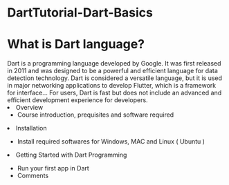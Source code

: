 # DartTutorial-Dart-Basics
<h1>What is Dart language?</h1>
Dart is a programming language developed by Google. It was first released in 2011 and was designed to be a powerful and efficient language for data detection technology. Dart is considered a versatile language, but it is used in major networking applications to develop Flutter, which is a framework for interface... For users, Dart is fast but does not include an advanced and efficient development experience for developers.

<li>Overview
<ul>
    <li>Course introduction, prequisites and software required</li>
</ul>
<li>Installation
</li>
<ul>
    <li>Install required softwares for Windows, MAC and Linux ( Ubuntu )</li>
</ul>
</li>
<li>Getting Started with Dart Programming
</li>
<ul>
    <li>Run your first app in Dart</li>
      <li>Comments</li>

</ul>
</li>


